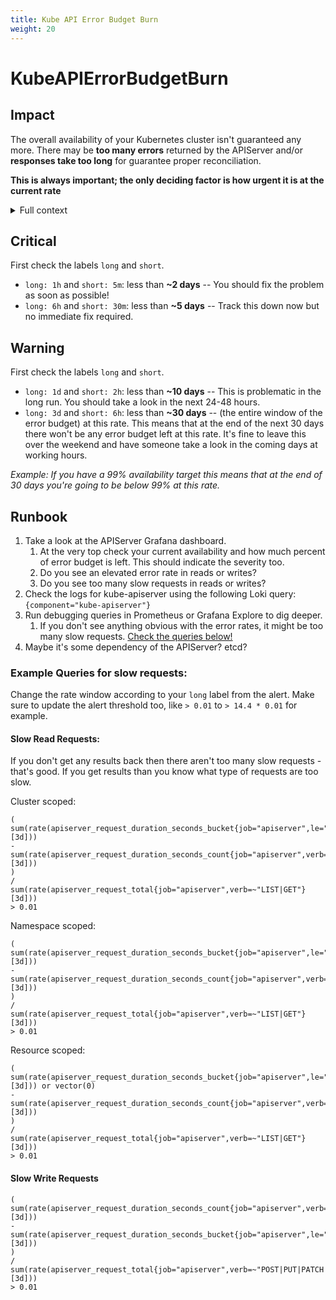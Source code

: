 ```yaml
---
title: Kube API Error Budget Burn
weight: 20
---
```


# KubeAPIErrorBudgetBurn

## Impact

The overall availability of your Kubernetes cluster isn't guaranteed any more.
There may be **too many errors** returned by the APIServer and/or **responses take too long** for guarantee proper reconciliation.

**This is always important; the only deciding factor is how urgent it is at the current rate**

<details>
<summary>Full context</summary>

This alert essentially means that a higher-than-expected percentage of the operations kube-apiserver is performing are erroring. Since random errors are inevitable, kube-apiserver has a "budget" of errors that it is allowed to make before triggering this alert.

Learn more about Multiple Burn Rate Alerts in the [SRE Workbook Chapter 5](https://sre.google/workbook/alerting-on-slos/#recommended_time_windows_and_burn_rates_f).

</details>

## Critical

First check the labels `long` and `short`.

* `long: 1h` and `short: 5m`: less than **~2 days** -- You should fix the problem as soon as possible!
* `long: 6h` and `short: 30m`: less than **~5 days** -- Track this down now but no immediate fix required.

## Warning

First check the labels `long` and `short`.

* `long: 1d` and `short: 2h`: less than **~10 days** -- This is problematic in the long run. You should take a look in the next 24-48 hours.
* `long: 3d` and `short: 6h`: less than **~30 days** -- (the entire window of the error budget) at this rate. This means that at the end of the next 30 days there won't be any error budget left at this rate. It's fine to leave this over the weekend and have someone take a look in the coming days at working hours.

_Example: If you have a 99% availability target this means that at the end of 30 days you're going to be below 99% at this rate._

## Runbook

1. Take a look at the APIServer Grafana dashboard.
    1. At the very top check your current availability and how much percent of error budget is left. This should indicate the severity too.
    1. Do you see an elevated error rate in reads or writes?
    1. Do you see too many slow requests in reads or writes?
1. Check the logs for kube-apiserver using the following Loki query: `{component="kube-apiserver"}`
1. Run debugging queries in Prometheus or Grafana Explore to dig deeper.
    1. If you don't see anything obvious with the error rates, it might be too many slow requests. [Check the queries below!](#example-queries-for-slow-requests)
1. Maybe it's some dependency of the APIServer? etcd?

### Example Queries for slow requests:

Change the rate window according to your `long` label from the alert.
Make sure to update the alert threshold too, like `> 0.01` to `> 14.4 * 0.01` for example.
#### Slow Read Requests:

If you don't get any results back then there aren't too many slow requests - that's good.
If you get results than you know what type of requests are too slow.

Cluster scoped:
```promql
(
sum(rate(apiserver_request_duration_seconds_bucket{job="apiserver",le="40",scope="cluster",verb=~"LIST|GET"}[3d]))
-
sum(rate(apiserver_request_duration_seconds_count{job="apiserver",verb=~"LIST|GET"}[3d]))
)
/
sum(rate(apiserver_request_total{job="apiserver",verb=~"LIST|GET"}[3d]))
> 0.01
```
Namespace scoped:
```promql
(
sum(rate(apiserver_request_duration_seconds_bucket{job="apiserver",le="5",scope="namespace",verb=~"LIST|GET"}[3d]))
-
sum(rate(apiserver_request_duration_seconds_count{job="apiserver",verb=~"LIST|GET"}[3d]))
)
/
sum(rate(apiserver_request_total{job="apiserver",verb=~"LIST|GET"}[3d]))
> 0.01
```

Resource scoped:
```promql
(
sum(rate(apiserver_request_duration_seconds_bucket{job="apiserver",le="1",scope=~"resource|",verb=~"LIST|GET"}[3d])) or vector(0)
-
sum(rate(apiserver_request_duration_seconds_count{job="apiserver",verb=~"LIST|GET"}[3d]))
)
/
sum(rate(apiserver_request_total{job="apiserver",verb=~"LIST|GET"}[3d]))
> 0.01
```

#### Slow Write Requests

```promql
(
sum(rate(apiserver_request_duration_seconds_count{job="apiserver",verb=~"POST|PUT|PATCH|DELETE"}[3d]))
-
sum(rate(apiserver_request_duration_seconds_bucket{job="apiserver",le="1",verb=~"POST|PUT|PATCH|DELETE"}[3d]))
)
/
sum(rate(apiserver_request_total{job="apiserver",verb=~"POST|PUT|PATCH|DELETE"}[3d]))
> 0.01
```
